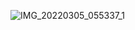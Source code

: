 ![IMG_20220305_055337_1](https://user-images.githubusercontent.com/110847919/230823021-bc02497d-8aff-4954-a20f-9b75b53e35d8.jpg)
